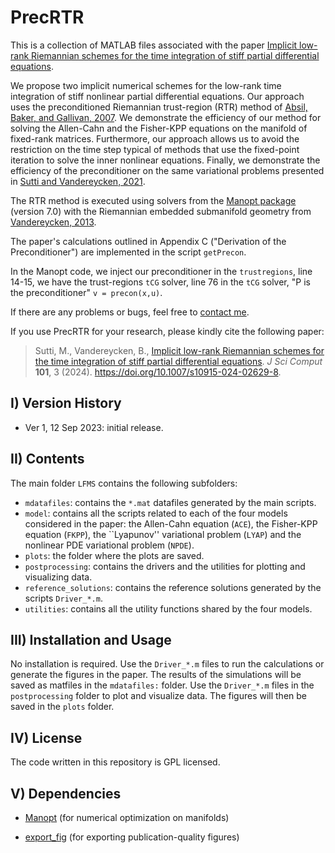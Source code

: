 # PrecRTR

<!--- Created on 2023.06.25.
Last change on 2023.09.14. -->

This is a collection of MATLAB files associated with the paper
[Implicit low-rank Riemannian schemes for the time integration of stiff partial differential equations](https://doi.org/10.1007/s10915-024-02629-8).

We propose two implicit numerical schemes for the low-rank time integration of stiff nonlinear partial differential equations. Our approach uses the preconditioned Riemannian trust-region (RTR) method of [Absil, Baker, and Gallivan, 2007](https://link.springer.com/article/10.1007/s10208-005-0179-9). We demonstrate the efficiency of our method for solving the Allen-Cahn and the Fisher-KPP equations on the manifold of fixed-rank matrices. Furthermore, our approach allows us to avoid the restriction on the time step typical of methods that use the fixed-point iteration to solve the inner nonlinear equations. Finally, we demonstrate the efficiency of the preconditioner on the same variational problems presented in [Sutti and Vandereycken, 2021](https://epubs.siam.org/doi/10.1137/20M1337430).

The RTR method is executed using solvers from the [Manopt package](https://www.manopt.org/) (version 7.0) with the Riemannian embedded submanifold geometry from [Vandereycken, 2013](https://epubs.siam.org/doi/10.1137/110845768).

The paper's calculations outlined in Appendix C ("Derivation of the Preconditioner") are implemented in the script `getPrecon`.

In the Manopt code, we inject our preconditioner in the `trustregions`, line 14-15, we have the trust-regions `tCG` solver, line 76 in the `tCG` solver, "P is the preconditioner" `v = precon(x,u)`.


If there are any problems or bugs, feel free to [contact me](mailto:msutti@ncts.tw).

If you use PrecRTR for your research, please kindly cite the following paper:

> Sutti, M., Vandereycken, B., [Implicit low-rank Riemannian schemes for the time integration of stiff partial differential equations](https://doi.org/10.1007/s10915-024-02629-8). *J Sci Comput* **101**, 3 (2024). https://doi.org/10.1007/s10915-024-02629-8.

## I) Version History

- Ver 1, 12 Sep 2023: initial release.


## II) Contents

The main folder `LFMS` contains the following subfolders:

- `mdatafiles`: contains the `*.mat` datafiles generated by the main scripts.
- `model`: contains all the scripts related to each of the four models considered in the paper: the Allen-Cahn equation (`ACE`), the Fisher-KPP equation (`FKPP`), the ``Lyapunov'' variational problem (`LYAP`) and the nonlinear PDE variational problem (`NPDE`).
- `plots`: the folder where the plots are saved.
- `postprocessing`: contains the drivers and the utilities for plotting and visualizing data.
- `reference_solutions`: contains the reference solutions generated by the scripts `Driver_*.m`.
- `utilities`: contains all the utility functions shared by the four models.


## III) Installation and Usage

No installation is required. Use the `Driver_*.m` files to run the calculations or generate the figures in the paper.
The results of the simulations will be saved as matfiles in the `mdatafiles:` folder. 
Use the `Driver_*.m` files in the `postprocessing` folder to plot and visualize data.
The figures will then be saved in the `plots` folder.


## IV) License

The code written in this repository is GPL licensed.


## V) Dependencies

* [Manopt](https://www.manopt.org/) (for numerical optimization on manifolds)

* [export_fig](https://github.com/altmany/export_fig) (for exporting publication-quality figures)

